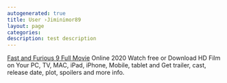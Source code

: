```yaml
---
autogenerated: true
title: User ›Jiminimor89
layout: page
categories: 
description: test description
---
```


[Fast and Furious 9 Full Movie](https://fastandfurious9movie.org/) Online 2020 Watch free or Download HD Film on Your PC, TV, MAC, iPad, iPhone, Mobile, tablet and Get trailer, cast, release date, plot, spoilers and more info.
